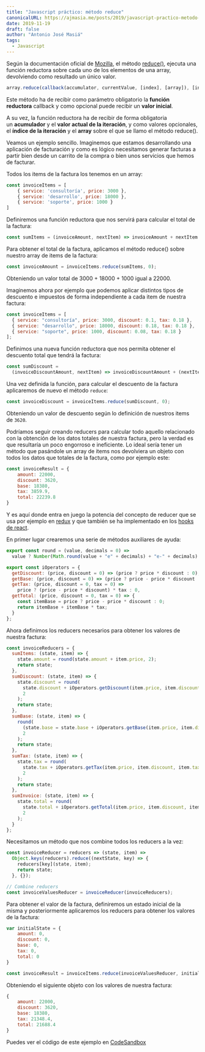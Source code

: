 ```yaml
---
title: "Javascript práctico: método reduce"
canonicalURL: https://ajmasia.me/posts/2019/javascript-practico-metodo-reducer
date: 2019-11-19
draft: false
author: "Antonio José Masiá"
tags:
  - Javascript
---
```


Según la documentación oficial de [Mozilla](https://developer.mozilla.org/en-US/), el método [reduce()](https://developer.mozilla.org/en-US/docs/Web/JavaScript/Reference/Global_Objects/Array/reduce), ejecuta una función reductora sobre cada uno de los elementos de una array, devolviendo como resultado un único valor.

```js
array.reduce(callback(accumulator, currentValue, [index], [array]), [initValue])
```

Este método ha de recibir como parámetro obligatorio la **función reductora** callback y como opcional puede recibir un **valor inicial**.

A su vez, la función reductora ha de recibir de forma obligatoria un **acumulador** y el **valor actual de la iteración**, y como valores opcionales, el **índice de la iteración** y el **array** sobre el que se llamo el método reduce().

Veamos un ejemplo sencillo. Imaginemos que estamos desarrollando una aplicación de facturación y como es lógico necesitamos generar facturas a partir bien desde un carrito de la compra o bien unos servicios que hemos de facturar.

Todos los items de la factura los tenemos en un array:

```js
const invoiceItems = [
    { service: 'consultoría', price: 3000 },
    { service: 'desarrollo', price: 18000 },
    { service: 'soporte', price: 1000 }
]
```

Definiremos una función reductora que nos servirá para calcular el total de la factura:

```js
const sumItems = (invoiceAmount, nextItem) => invoiceAmount + nextItem.price; 
```

Para obtener el total de la factura, aplicamos el método reduce() sobre nuestro array de items de la factura:

```js
const invoiceAmount = invoiceItems.reduce(sumItems, 0);
```

Obteniendo un valor total de 3000 + 18000 + 1000 igual a 22000.

Imaginemos ahora por ejemplo que podemos aplicar distintos tipos de descuento e impuestos de forma independiente a cada item de nuestra factura:

```js
const invoiceItems = [
  { service: "consultoría", price: 3000, discount: 0.1, tax: 0.18 },
  { service: "desarrollo", price: 18000, discount: 0.18, tax: 0.18 },
  { service: "soporte", price: 1000, discount: 0.08, tax: 0.18 }
];
```

Definimos una nueva función reductora que nos permita obtener el descuento total que tendrá la factura:

```js
const sumDiscount = 
  (invoiceDiscountAmount, nextItem) => invoiceDiscountAmount + (nextItem.price * nextItem.discount);  
```

Una vez definida la función, para calcular el descuento de la factura aplicaremos de nuevo el método `reduce`:

```js
const invoiceDiscount = invoiceItems.reduce(sumDiscount, 0);
```

Obteniendo un valor de descuento según lo definición de nuestros items de `3620`.

Podríamos seguir creando reducers para calcular todo aquello relacionado con la obtención de los datos totales de nuestra factura, pero la verdad es que resultaría un poco engorroso e ineficiente. Lo ideal sería tener un método que pasándole un array de items nos devolviera un objeto con todos los datos que totales de la factura, como por ejemplo este:

```js
const invoiceResult = {
    amount: 22000,
    discount: 3620,
    base: 18380,
    tax: 3859.9,
    total: 22239.8
}
```

Y es aquí donde entra en juego la potencia del concepto de reducer que se usa por ejemplo en [redux](https://redux.js.org/) y que también se ha implementado en los [hooks de react](https://reactjs.org/docs/hooks-reference.html#usereducer).

En primer lugar crearemos una serie de métodos auxiliares de ayuda:

```js
export const round = (value, decimals = 0) =>
  value ? Number(Math.round(value + "e" + decimals) + "e-" + decimals) : 0;

export const iOperators = {
  getDiscount: (price, discount = 0) => (price ? price * discount : 0),
  getBase: (price, discount = 0) => (price ? price - price * discount : 0),
  getTax: (price, discount = 0, tax = 0) =>
    price ? (price - price * discount) * tax : 0,
  getTotal: (price, discount = 0, tax = 0) => {
    const itemBase = price ? price - price * discount : 0;
    return itemBase + itemBase * tax;
  }
};
```

Ahora definimos los reducers necesarios para obtener los valores de nuestra factura:

```js
const invoiceReducers = {
  sumItems: (state, item) => {
    state.amount = round(state.amount + item.price, 2);
    return state;
  },
  sumDiscount: (state, item) => {
    state.discount = round(
      state.discount + iOperators.getDiscount(item.price, item.discount),
      2
    );
    return state;
  },
  sumBase: (state, item) => {
    round(
      (state.base = state.base + iOperators.getBase(item.price, item.discount)),
      2
    );
    return state;
  },
  sumTax: (state, item) => {
    state.tax = round(
      state.tax + iOperators.getTax(item.price, item.discount, item.tax),
      2
    );
    return state;
  },
  sumInvoice: (state, item) => {
    state.total = round(
      state.total + iOperators.getTotal(item.price, item.discount, item.tax),
      2
    );
  }
};
```

Necesitamos un método que nos combine todos los reducers a la vez:

```js
const invoiceReducer = reducers => (state, item) =>
  Object.keys(reducers).reduce((nextState, key) => {
    reducers[key](state, item);
    return state;
  }, {});

// Combine reducers
const invoiceValuesReducer = invoiceReducer(invoiceReducers);
```

Para obtener el valor de la factura, definiremos un estado inicial de la misma y posteriormente aplicaremos los reducers para obtener los valores de la factura:

```js
var initialState = {
	amount: 0,
    discount: 0,
    base: 0,
    tax: 0,
    total: 0
} 

const invoiceResult = invoiceItems.reduce(invoiceValuesReducer, initialState);
```

Obteniendo el siguiente objeto con los valores de nuestra factura:

```js
{
	amount: 22000,
    discount: 3620,
    base: 18380,
    tax: 21348.4,
    total: 21688.4
}
```

Puedes ver el código de este ejemplo en [CodeSandbox](https://codesandbox.io/embed/javascript-reducers-socdw?expanddevtools=1&fontsize=14&hidenavigation=1&theme=dark&view=editor)
